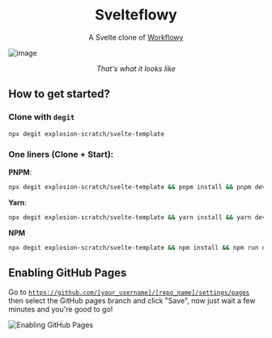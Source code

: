 <div align="center">
  <h1>Svelteflowy</h1>
</div>
<div align="center"><span>A Svelte clone of <a href="https://workflowy.com">Workflowy</a></span></div>

![image](https://user-images.githubusercontent.com/61319150/196539822-ba2afda2-6d18-4a6d-984f-15d2663e1621.png)

<center><i>That's what it looks like</i></center>

## How to get started?

### Clone with `degit`

```bash
npx degit explosion-scratch/svelte-template
```

### One liners (Clone + Start):

**PNPM**:

```bash
npx degit explosion-scratch/svelte-template && pnpm install && pnpm dev
```

**Yarn**:

```bash
npx degit explosion-scratch/svelte-template && yarn install && yarn dev
```

**NPM**

```bash
npx degit explosion-scratch/svelte-template && npm install && npm run dev
```

## Enabling GitHub Pages

Go to [`https://github.com/[your_username]/[repo_name]/settings/pages`](/settings/pages) then select the GitHub pages branch and click "Save", now just wait a few minutes and you're good to go!

![Enabling GitHub Pages](https://user-images.githubusercontent.com/61319150/170506295-3b3c5f87-c88e-48b5-9a22-e24d789fa219.png)
